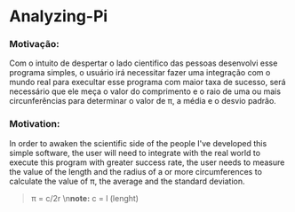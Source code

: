# Analyzing-Pi

### Motivação:
Com o intuito de despertar o lado cientifico das pessoas desenvolvi esse programa simples, o usuário irá necessitar fazer uma integração com o mundo real para execultar esse programa com maior taxa de sucesso, será necessário que ele meça o valor do comprimento e o raio de uma ou mais circunferências para determinar o valor de  π, a média e o desvio padrão. 

### Motivation:
In order to awaken the scientific side of the people I've developed this simple software, the user will need to integrate with the real world to execute this program with greater success rate, the user needs to measure the value of the length and the radius of a or more circumferences to calculate the value of π, the average and the standard deviation.

> π = c/2r \n**note:** c = l (lenght)
